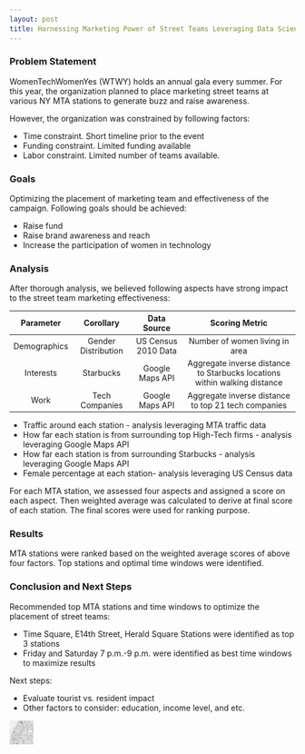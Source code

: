 ```yaml
---
layout: post
title: Harnessing Marketing Power of Street Teams Leveraging Data Science
---
```


### Problem Statement

WomenTechWomenYes (WTWY) holds an annual gala every summer. For this year, the organization planned to place marketing street teams at various NY MTA stations to generate buzz and raise awareness.

However, the organization was constrained by following factors:
<ul>
<li>Time constraint. Short timeline prior to the event </li>
<li>Funding constraint. Limited funding available</li>
<li>Labor constraint. Limited number of teams available. </li>
</ul>


### Goals

Optimizing the placement of marketing team and effectiveness of the campaign. Following goals should be achieved:
<ul>

<li>Raise fund</li>
<li>Raise brand awareness and reach</li>
<li>Increase the participation of women in technology </li>
</ul>


### Analysis

After thorough analysis, we believed following aspects have strong impact to the street team marketing effectiveness:

<table>
  <thead>
    <tr>
      <th style="text-align: center">Parameter</th>
      <th style="text-align: center">Corollary</th>
      <th style="text-align: center">Data Source</th>
      <th style="text-align: center">Scoring Metric</th>
    </tr>
  </thead>
  <tbody>
    <tr>
      <td style="text-align: center">Demographics</td>
      <td style="text-align: center">Gender Distribution</td>
      <td style="text-align: center">US Census 2010 Data</td>
      <td style="text-align: center">Number of women living in area</td>
    </tr>
    <tr>
      <td style="text-align: center">Interests</td>
      <td style="text-align: center">Starbucks</td>
      <td style="text-align: center">Google Maps API</td>
      <td style="text-align: center">Aggregate inverse distance to Starbucks locations within walking distance</td>
    </tr>
    <tr>
      <td style="text-align: center">Work</td>
      <td style="text-align: center">Tech Companies</td>
      <td style="text-align: center">Google Maps API</td>
      <td style="text-align: center">Aggregate inverse distance to top 21 tech companies</td>
    </tr>
  </tbody>
</table>

<ul>
<li>Traffic around each station - analysis leveraging MTA traffic data</li>
<li> How far each station is from surrounding top High-Tech firms - analysis leveraging Google Maps API</li>
<li>How far each station is from surrounding Starbucks - analysis leveraging Google Maps API </li>
<li> Female percentage at each station- analysis leveraging US Census data</li>
</ul>

For each MTA station, we assessed four aspects and assigned a score on each aspect. Then weighted average was calculated to derive at final score of each station. The final scores were used for ranking purpose.

### Results

MTA stations were ranked based on the weighted average scores of above four factors. Top stations and optimal time windows were identified.


### Conclusion and Next Steps

Recommended top MTA stations and time windows to optimize the placement of street teams:
<ul>
<li>Time Square, E14th Street, Herald Square Stations were identified as top 3 stations</li>
<li>Friday and Saturday 7 p.m.-9 p.m. were identified as best time windows to maximize results</li>
</ul>
Next steps:
<ul>
<li>Evaluate tourist vs. resident impact</li>
<li>Other factors to consider: education, income level, and etc.</li>
</ul>

<img src="final_finding.jpg" height="42" width="42">
